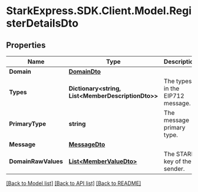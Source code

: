 # StarkExpress.SDK.Client.Model.RegisterDetailsDto

## Properties

Name | Type | Description | Notes
------------ | ------------- | ------------- | -------------
**Domain** | [**DomainDto**](DomainDto.md) |  | [optional] 
**Types** | **Dictionary&lt;string, List&lt;MemberDescriptionDto&gt;&gt;** | The types in the EIP712 message. | [optional] 
**PrimaryType** | **string** | The message primary type. | [optional] 
**Message** | [**MessageDto**](MessageDto.md) |  | [optional] 
**DomainRawValues** | [**List&lt;MemberValueDto&gt;**](MemberValueDto.md) | The STARK key of the sender. | [optional] 

[[Back to Model list]](../README.md#documentation-for-models) [[Back to API list]](../README.md#documentation-for-api-endpoints) [[Back to README]](../README.md)

